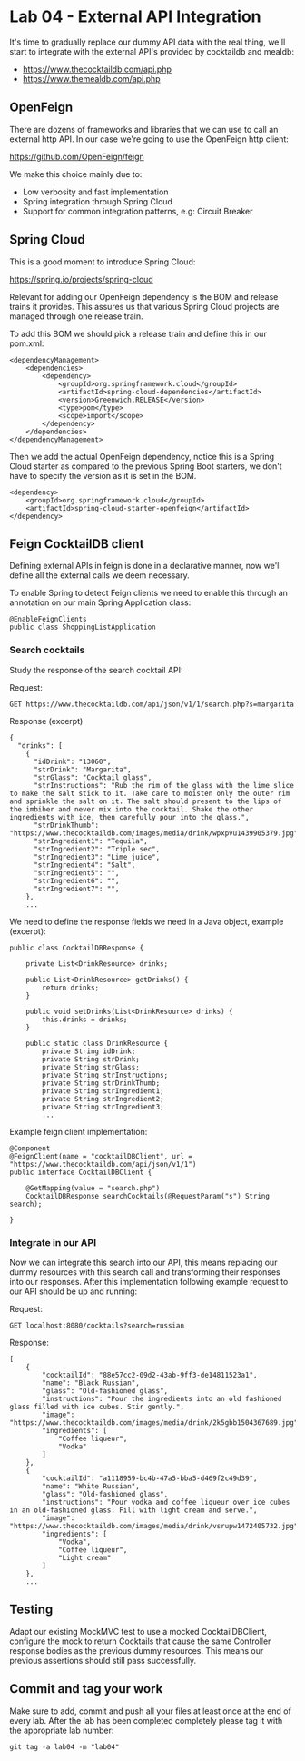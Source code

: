 # Lab 04 - External API Integration

It's time to gradually replace our dummy API data with the real thing, we'll start to integrate with the external API's provided by cocktaildb and mealdb:

* https://www.thecocktaildb.com/api.php
* https://www.themealdb.com/api.php

## OpenFeign

There are dozens of frameworks and libraries that we can use to call an external http API. In our case we're going to use the OpenFeign http client:
 
 https://github.com/OpenFeign/feign
 
We make this choice mainly due to:

* Low verbosity and fast implementation
* Spring integration through Spring Cloud
* Support for common integration patterns, e.g: Circuit Breaker

## Spring Cloud

This is a good moment to introduce Spring Cloud:

https://spring.io/projects/spring-cloud

Relevant for adding our OpenFeign dependency is the BOM and release trains it provides. This assures us that various Spring Cloud projects are managed through one release train.

To add this BOM we should pick a release train and define this in our pom.xml:

```
<dependencyManagement>
    <dependencies>
        <dependency>
            <groupId>org.springframework.cloud</groupId>
            <artifactId>spring-cloud-dependencies</artifactId>
            <version>Greenwich.RELEASE</version>
            <type>pom</type>
            <scope>import</scope>
        </dependency>
    </dependencies>
</dependencyManagement>
```

Then we add the actual OpenFeign dependency, notice this is a Spring Cloud starter as compared to the previous Spring Boot starters, we don't have to specify the version as it is set in the BOM.

```
<dependency>
    <groupId>org.springframework.cloud</groupId>
    <artifactId>spring-cloud-starter-openfeign</artifactId>
</dependency>
```

## Feign CocktailDB client

Defining external APIs in feign is done in a declarative manner, now we'll define all the external calls we deem necessary.

To enable Spring to detect Feign clients we need to enable this through an annotation on our main Spring Application class:

```
@EnableFeignClients
public class ShoppingListApplication
```

### Search cocktails

Study the response of the search cocktail API:

Request:
```
GET https://www.thecocktaildb.com/api/json/v1/1/search.php?s=margarita
```

Response (excerpt)
```
{
  "drinks": [
    {
      "idDrink": "13060",
      "strDrink": "Margarita",
      "strGlass": "Cocktail glass",
      "strInstructions": "Rub the rim of the glass with the lime slice to make the salt stick to it. Take care to moisten only the outer rim and sprinkle the salt on it. The salt should present to the lips of the imbiber and never mix into the cocktail. Shake the other ingredients with ice, then carefully pour into the glass.",
      "strDrinkThumb": "https://www.thecocktaildb.com/images/media/drink/wpxpvu1439905379.jpg",
      "strIngredient1": "Tequila",
      "strIngredient2": "Triple sec",
      "strIngredient3": "Lime juice",
      "strIngredient4": "Salt",
      "strIngredient5": "",
      "strIngredient6": "",
      "strIngredient7": "",
    },
    ...
```

We need to define the response fields we need in a Java object, example (excerpt):

```
public class CocktailDBResponse {

    private List<DrinkResource> drinks;

    public List<DrinkResource> getDrinks() {
        return drinks;
    }

    public void setDrinks(List<DrinkResource> drinks) {
        this.drinks = drinks;
    }

    public static class DrinkResource {
        private String idDrink;
        private String strDrink;
        private String strGlass;
        private String strInstructions;
        private String strDrinkThumb;
        private String strIngredient1;
        private String strIngredient2;
        private String strIngredient3;
        ...
```

Example feign client implementation:

```
@Component
@FeignClient(name = "cocktailDBClient", url = "https://www.thecocktaildb.com/api/json/v1/1")
public interface CocktailDBClient {

    @GetMapping(value = "search.php")
    CocktailDBResponse searchCocktails(@RequestParam("s") String search);

}
```

### Integrate in our API

Now we can integrate this search into our API, this means replacing our dummy resources with this search call and transforming their responses into our responses. After this implementation following example request to our API should be up and running:

Request:
```
GET localhost:8080/cocktails?search=russian
```

Response:
```
[
    {
        "cocktailId": "88e57cc2-09d2-43ab-9ff3-de14811523a1",
        "name": "Black Russian",
        "glass": "Old-fashioned glass",
        "instructions": "Pour the ingredients into an old fashioned glass filled with ice cubes. Stir gently.",
        "image": "https://www.thecocktaildb.com/images/media/drink/2k5gbb1504367689.jpg",
        "ingredients": [
            "Coffee liqueur",
            "Vodka"
        ]
    },
    {
        "cocktailId": "a1118959-bc4b-47a5-bba5-d469f2c49d39",
        "name": "White Russian",
        "glass": "Old-fashioned glass",
        "instructions": "Pour vodka and coffee liqueur over ice cubes in an old-fashioned glass. Fill with light cream and serve.",
        "image": "https://www.thecocktaildb.com/images/media/drink/vsrupw1472405732.jpg",
        "ingredients": [
            "Vodka",
            "Coffee liqueur",
            "Light cream"
        ]
    },
    ...
```

## Testing

Adapt our existing MockMVC test to use a mocked CocktailDBClient, configure the mock to return Cocktails that cause the same Controller response bodies as the previous dummy resources. This means our previous assertions should still pass successfully.

## Commit and tag your work

Make sure to add, commit and push all your files at least once at the end of every lab. After the lab has been completed completely please tag it with the appropriate lab number:

````
git tag -a lab04 -m "lab04"
```` 
